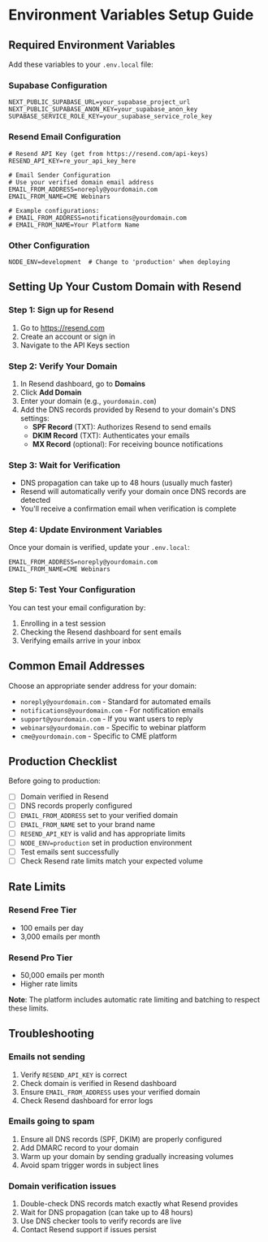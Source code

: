 # Environment Variables Setup Guide

## Required Environment Variables

Add these variables to your `.env.local` file:

### Supabase Configuration
```env
NEXT_PUBLIC_SUPABASE_URL=your_supabase_project_url
NEXT_PUBLIC_SUPABASE_ANON_KEY=your_supabase_anon_key
SUPABASE_SERVICE_ROLE_KEY=your_supabase_service_role_key
```

### Resend Email Configuration
```env
# Resend API Key (get from https://resend.com/api-keys)
RESEND_API_KEY=re_your_api_key_here

# Email Sender Configuration
# Use your verified domain email address
EMAIL_FROM_ADDRESS=noreply@yourdomain.com
EMAIL_FROM_NAME=CME Webinars

# Example configurations:
# EMAIL_FROM_ADDRESS=notifications@yourdomain.com
# EMAIL_FROM_NAME=Your Platform Name
```

### Other Configuration
```env
NODE_ENV=development  # Change to 'production' when deploying
```

## Setting Up Your Custom Domain with Resend

### Step 1: Sign up for Resend
1. Go to https://resend.com
2. Create an account or sign in
3. Navigate to the API Keys section

### Step 2: Verify Your Domain
1. In Resend dashboard, go to **Domains**
2. Click **Add Domain**
3. Enter your domain (e.g., `yourdomain.com`)
4. Add the DNS records provided by Resend to your domain's DNS settings:
   - **SPF Record** (TXT): Authorizes Resend to send emails
   - **DKIM Record** (TXT): Authenticates your emails
   - **MX Record** (optional): For receiving bounce notifications

### Step 3: Wait for Verification
- DNS propagation can take up to 48 hours (usually much faster)
- Resend will automatically verify your domain once DNS records are detected
- You'll receive a confirmation email when verification is complete

### Step 4: Update Environment Variables
Once your domain is verified, update your `.env.local`:

```env
EMAIL_FROM_ADDRESS=noreply@yourdomain.com
EMAIL_FROM_NAME=CME Webinars
```

### Step 5: Test Your Configuration
You can test your email configuration by:
1. Enrolling in a test session
2. Checking the Resend dashboard for sent emails
3. Verifying emails arrive in your inbox

## Common Email Addresses

Choose an appropriate sender address for your domain:

- `noreply@yourdomain.com` - Standard for automated emails
- `notifications@yourdomain.com` - For notification emails
- `support@yourdomain.com` - If you want users to reply
- `webinars@yourdomain.com` - Specific to webinar platform
- `cme@yourdomain.com` - Specific to CME platform

## Production Checklist

Before going to production:

- [ ] Domain verified in Resend
- [ ] DNS records properly configured
- [ ] `EMAIL_FROM_ADDRESS` set to your verified domain
- [ ] `EMAIL_FROM_NAME` set to your brand name
- [ ] `RESEND_API_KEY` is valid and has appropriate limits
- [ ] `NODE_ENV=production` set in production environment
- [ ] Test emails sent successfully
- [ ] Check Resend rate limits match your expected volume

## Rate Limits

### Resend Free Tier
- 100 emails per day
- 3,000 emails per month

### Resend Pro Tier
- 50,000 emails per month
- Higher rate limits

**Note**: The platform includes automatic rate limiting and batching to respect these limits.

## Troubleshooting

### Emails not sending
1. Verify `RESEND_API_KEY` is correct
2. Check domain is verified in Resend dashboard
3. Ensure `EMAIL_FROM_ADDRESS` uses your verified domain
4. Check Resend dashboard for error logs

### Emails going to spam
1. Ensure all DNS records (SPF, DKIM) are properly configured
2. Add DMARC record to your domain
3. Warm up your domain by sending gradually increasing volumes
4. Avoid spam trigger words in subject lines

### Domain verification issues
1. Double-check DNS records match exactly what Resend provides
2. Wait for DNS propagation (can take up to 48 hours)
3. Use DNS checker tools to verify records are live
4. Contact Resend support if issues persist
